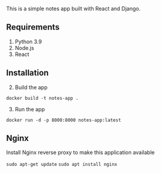 This is a simple notes app built with React and Django.

## Requirements
1. Python 3.9
2. Node.js
3. React

## Installation

2. Build the app
```
docker build -t notes-app .
```

3. Run the app
```
docker run -d -p 8000:8000 notes-app:latest
```

## Nginx

Install Nginx reverse proxy to make this application available

`sudo apt-get update`
`sudo apt install nginx`
